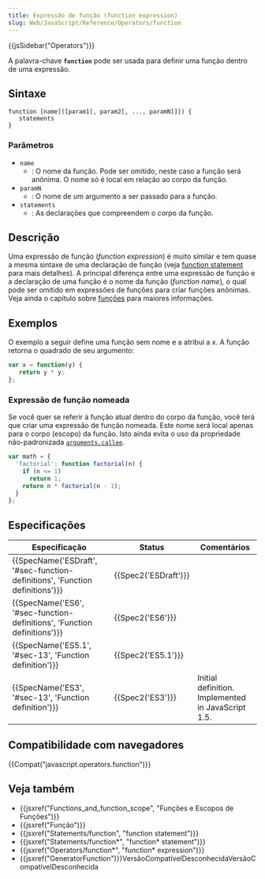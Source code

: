 ```yaml
---
title: Expressão de função (function expression)
slug: Web/JavaScript/Reference/Operators/function
---
```

{{jsSidebar("Operators")}}

A palavra-chave **`function`** pode ser usada para definir uma função dentro de uma expressão.

## Sintaxe

```
function [name]([param1[, param2[, ..., paramN]]]) {
   statements
}
```

### Parâmetros

- `name`
  - : O nome da função. Pode ser omitido, neste caso a função será anônima. O nome só é local em relação ao corpo da função.
- `paramN`
  - : O nome de um argumento a ser passado para a função.
- `statements`
  - : As declarações que compreendem o corpo da função.

## Descrição

Uma expressão de função (_function expression_) é muito similar e tem quase a mesma sintaxe de uma declaração de função (veja [function statement](/pt-BR/docs/Web/JavaScript/Reference/Statements/function) para mais detalhes). A principal diferença entre uma expressão de função e a declaração de uma função é o nome da função (_function name_)_,_ o qual pode ser omitido em expressões de funções para criar funções anônimas. Veja ainda o capítulo sobre [funções](/pt-BR/docs/Web/JavaScript/Reference/Functions) para maiores informações.

## Exemplos

O exemplo a seguir define uma função sem nome e a atribui a x. A função retorna o quadrado de seu argumento:

```js
var x = function(y) {
   return y * y;
};
```

### Expressão de função nomeada

Se você quer se referir à função atual dentro do corpo da função, você terá que criar uma expressão de função nomeada. Este nome será local apenas para o corpo (escopo) da função. Isto ainda evita o uso da propriedade não-padronizada [`arguments.callee`](/pt-BR/docs/Web/JavaScript/Reference/Functions/arguments/callee).

```js
var math = {
  'factorial': function factorial(n) {
    if (n <= 1)
      return 1;
    return n * factorial(n - 1);
  }
};
```

## Especificações

| Especificação                                                                                        | Status                       | Comentários                                        |
| ---------------------------------------------------------------------------------------------------- | ---------------------------- | -------------------------------------------------- |
| {{SpecName('ESDraft', '#sec-function-definitions', 'Function definitions')}} | {{Spec2('ESDraft')}} |                                                    |
| {{SpecName('ES6', '#sec-function-definitions', 'Function definitions')}}     | {{Spec2('ES6')}}         |                                                    |
| {{SpecName('ES5.1', '#sec-13', 'Function definition')}}                             | {{Spec2('ES5.1')}}     |                                                    |
| {{SpecName('ES3', '#sec-13', 'Function definition')}}                             | {{Spec2('ES3')}}         | Initial definition. Implemented in JavaScript 1.5. |

## Compatibilidade com navegadores

{{Compat("javascript.operators.function")}}

## Veja também

- {{jsxref("Functions_and_function_scope", "Funções e Escopos de Funções")}}
- {{jsxref("Função")}}
- {{jsxref("Statements/function", "function statement")}}
- {{jsxref("Statements/function*", "function* statement")}}
- {{jsxref("Operators/function*", "function* expression")}}
- {{jsxref("GeneratorFunction")}}VersãoCompatívelDesconhecidaVersãoCompatívelDesconhecida

